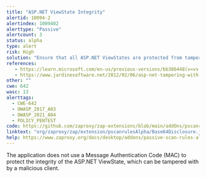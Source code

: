 ```yaml
---
title: "ASP.NET ViewState Integrity"
alertid: 10094-2
alertindex: 1009402
alerttype: "Passive"
alertcount: 3
status: alpha
type: alert
risk: High
solution: "Ensure that all ASP.NET ViewStates are protected from tampering, by using a MAC, generated using a secure algorithm, and a secret key on the server side. This is the default configuration on modern ASP.NET installation, by may be over-ridden programmatically, or via the ASP.NET configuration."
references:
   - https://learn.microsoft.com/en-us/previous-versions/bb386448(v=vs.140)
   - https://www.jardinesoftware.net/2012/02/06/asp-net-tampering-with-event-validation-part-1/
other: ""
cwe: 642
wasc: 13
alerttags: 
  - CWE-642
  - OWASP_2017_A03
  - OWASP_2021_A04
  - POLICY_PENTEST
code: https://github.com/zaproxy/zap-extensions/blob/main/addOns/pscanrulesAlpha/src/main/java/org/zaproxy/zap/extension/pscanrulesAlpha/Base64Disclosure.java
linktext: "org/zaproxy/zap/extension/pscanrulesAlpha/Base64Disclosure.java"
help: https://www.zaproxy.org/docs/desktop/addons/passive-scan-rules-alpha/#id-10094
---
```

The application does not use a Message Authentication Code (MAC) to protect the integrity of the ASP.NET ViewState, which can be tampered with by a malicious client.
